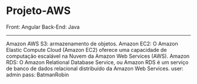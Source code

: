 # Projeto-AWS

Front: Angular
Back-End: Java

___________________________________________

Amazon AWS S3: armazenamento de objetos.
Amazon EC2: O Amazon Elastic Compute Cloud (Amazon EC2) oferece uma capacidade de computação escalável na Nuvem da Amazon Web Services (AWS). 
Amazon RDS: O Amazon Relational Database Service, ou Amazon RDS é um serviço de banco de dados relacional distribuído da Amazon Web Services.
user: admin
pass: BatmanRobin